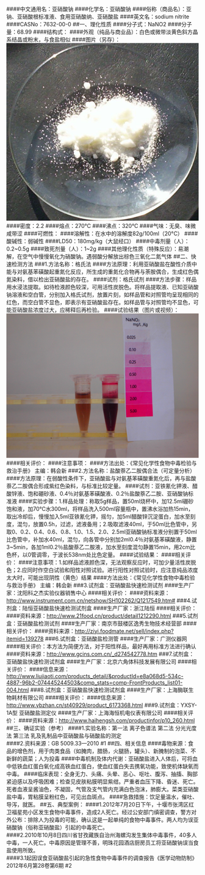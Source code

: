 ####中文通用名：亚硝酸钠
####化学名：亚硝酸钠
####俗称（商品名）：亚钠、亚硝酸根标准液、食用亚硝酸纳、亚硝酸盐
####英文名：sodium nitrite
####CASNo：7632-00-0
##一、理化性质
####分子式：NaNO2 
####分子量：68.99
####结构式：
####外观（纯品与商业品）：白色或微带淡黄色斜方晶系结晶或粉末，与食盐相似
####图片（另存）：![外观](./assets/duwu/亚硝酸钠/@1外观.jpg)
####密度：2.2
####熔点：270℃
####沸点：320℃
####气味：无臭、味微咸带涩
####可燃性：
####溶解性：在水中的溶解度82g/100ml（20°C）
####酸碱性：弱碱性
####LD50：180mg/kg（大鼠经口）
####中毒剂量（人）：0.2~0.5g
####致死剂量（人）：1~2g
####其他理化性质（特殊反应）：易潮解，在空气中慢慢氧化为硝酸钠。遇弱酸分解放出棕色三氧化二氮气体
##二、快速检测方法
###1.方法名称：格氏法
####方法原理：利用亚硝酸盐在酸性介质中能与对氨基苯磺酸起重氮化反应，所生成的重氮化合物再与荼胺偶合，生成红色偶氮染料，借以检出亚硝酸盐的存在。
####试剂：格氏试剂
####方法步骤：样品用水浸法提取。如待检液颜色较深，可用活性炭脱色。将样品提取液、已知亚硝酸钠溶液和空白管，分别加入格氏试剂，放置片刻，如样品管和对照管均呈现相同的红色，而空白管不显色，即表示有亚硝酸盐存在。如样品管与对照管均不显色，可能亚硝酸盐浓度过大，应稀释后再检验。
####试验结果（图片或视频）：![结果图片](./assets/duwu/亚硝酸钠/@2结果图片.jpg)
####相关评价：
####注意事项：
####方法出处：《常见化学性食物中毒检验与救治手册》 主编：韩会新
###2.方法名称：盐酸萘乙二胺偶合法（可定量分析）
####方法原理：在弱酸性条件下，亚硝酸盐与对氨基苯磺酸重氮化后，再与盐酸萘乙二胺偶合形成紫红色染料，与标准比较定量。
####试剂：亚铁氰化钾液、醋酸锌液、饱和硼砂液、0.4％对氨基苯磺酸液、0.2％盐酸萘乙二胺、亚硝酸钠标准液
####实验步骤：1.样品处理：称取5g样品，置50ml烧杯中，加12.5ml硼砂饱和液，加70℃水300ml，将样品洗入500ml容量瓶中，置沸水浴加热15min，取出冷却后，慢慢加入5ml亚铁氰化钾，摇匀，加5ml醋酸锌沉淀蛋白，加水至刻度，混匀，放置0.5h，过滤，滤液备用；2.吸取滤液40ml，于50ml比色管中，另取0、0.2、0.4、0.6、0.8、1.0、1.5、2.0、2.5ml亚硝酸钠标准液分别置于50ml比色管中，补加水40ml，混匀，向各管中分别加2ml0.4％对氨基苯磺酸液，静置3~5min，各加1ml0.2％盐酸萘乙二胺液，加水至刻度混匀静置15min，用2cm比色杯，以0管调零，于波长538nm处比色定量。
####试验结果：
####相关评价：
####注意事项：1.如样品滤液颜色深，无法观察反应时，可加少量活性炭脱色；2.应同时作空白试验和阳性对照试验。进行阳性对照试验时，应注意纯品浓度太大时，可能出现阴性（黄色）结果
####方法出处：《常见化学性食物中毒检验与救治手册》 主编：韩会新
###3.试剂盒：亚硝酸盐快速检测试剂
####生产厂家：沈阳科之杰实验仪器销售中心
####相关评价：
####资料来源：http://www.instrument.com.cn/netshow/SH102262/Q1217549.htm#
###4.试剂盒：陆恒亚硝酸盐快速检测试剂盒
####生产厂家：浙江陆恒
####相关评价：
####资料来源：http://www.21food.cn/product/detail1212290.html
###5.试剂盒：亚硝酸盐检测试剂
####生产厂家：南京市鼓楼区逸秀生物技术经营部
####相关评价：
####资料来源：http://ziyi.foodmate.net/sell/index.php?itemid=139278
###6.试剂盒：亚硝酸盐检测管
####生产厂家：广测仪器网
####相关评价：本方法为简便方法，对于阳性样品，最好再用标准方法进行确认
####资料来源：http://www.gcins.com.cn/_d274542778.htm
###7.试剂盒：亚硝酸盐快速检测试剂盒
####生产厂家：北京六角体科技发展有限公司
####相关评价：
####信息来源：http://www.liujiaoti.com/products_detail/&productId=e8a068d5-534c-4887-96b2-074445244503&comp_stats=comp-FrontProducts_list01-004.html
###8.试剂盒：亚硝酸盐快速检测试剂盒
####生产厂家：上海酶联生物耗材有限公司
####相关评价：
####信息来源：http://www.ybzhan.cn/st40929/product_6173368.html
###9.试剂盒：YXSY-1A型 亚硝酸盐测定仪
####生产厂家：上海海恒机电仪表有限公司
####相关评价：
####资料来源：http://www.haihengsh.com/productinfor/p10_260.html
##三、确证实验（参考）
####1.实验名称：第一法 离子色谱法  第二法 分光光度法  第三法 乳及乳制品中亚硝酸盐与硝酸盐的测定  
####2.资料来源：GB 5009.33—2010 #1
##四、相关信息
####毒物来源：食品的增色剂，用于肉类食品（如腌肉，腊肠，火腿肠，罐头）、新腌制的泡菜、不新鲜的蔬菜；人为投毒
####中毒机制及体内代谢：亚硝酸盐进入人体后，可将血中低铁血红蛋白氧化成高铁血红蛋白，使血红蛋白失去携氧功能，致使机体缺氧而中毒。
####临床表现：全身无力、头痛、头晕、恶心、呕吐、腹泻、抽搐、胸部紧迫感以及呼吸困难；检查见皮肤粘膜明显紫绀。严重者血压下降、昏迷、死亡。死者血液呈酱油色，不凝固，气管及支气管内充满白色泡沫，肺膨大。菜类亚硝酸盐中毒，胃粘膜呈粉红色，可见出血斑点。
####急救措施：饮足量温水，催吐、导泻，就医。
##五、典型案例：
####1.2012年7月20日下午，十堰市张湾区红卫福星苑小区发生食物中毒事件，造成2人死亡。经过公安部门缜密调查，警方对外公布：排除人为投毒的可能，确认这是一起单纯的食物中毒事件。两人均为误亚硝酸钠（俗称亚硝酸盐）引起的中毒死亡。   
####2.2010年10月8日四川省甘孜藏族自治州海螺沟发生集体中毒事件，40多人中毒，一人死亡。中毒原因是管理不善，明珠花园酒店厨房员工将亚硝酸钠误当食盐使用所致。  
####3.1起因误食亚硝酸盐引起的急性食物中毒事件的调查报告《医学动物防制》2012年6月第28卷第6期 #2
